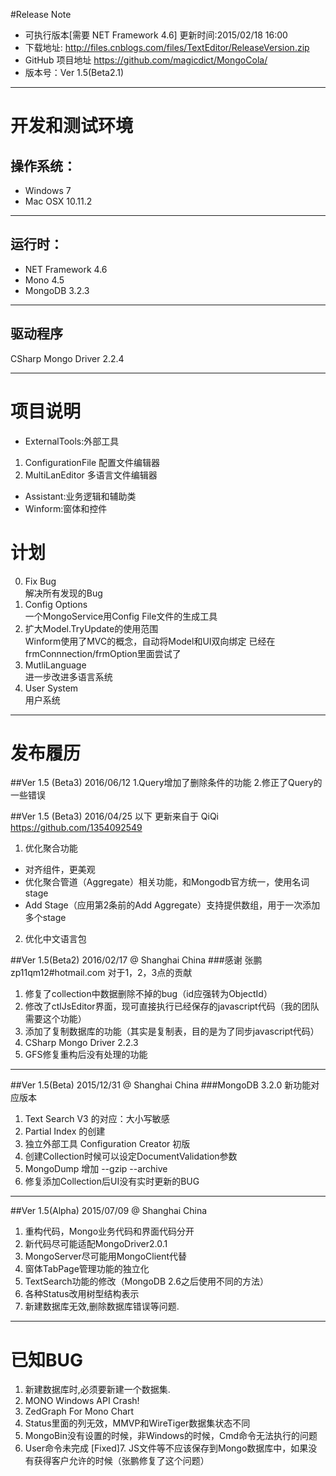 #Release Note
       
* 可执行版本[需要 NET Framework 4.6] 更新时间:2015/02/18 16:00
* 下载地址:  <http://files.cnblogs.com/files/TextEditor/ReleaseVersion.zip>
* GitHub 项目地址 <https://github.com/magicdict/MongoCola/>
* 版本号：Ver 1.5(Beta2.1)
 
***

# 开发和测试环境
## 操作系统：
* Windows 7
* Mac OSX 10.11.2

***

## 运行时：
* NET Framework 4.6
* Mono 4.5
* MongoDB 3.2.3 

***

## 驱动程序
CSharp Mongo Driver 2.2.4

***

# 项目说明
* ExternalTools:外部工具  
1. ConfigurationFile 配置文件编辑器
2. MultiLanEditor 多语言文件编辑器
* Assistant:业务逻辑和辅助类  
* Winform:窗体和控件  

# 计划
0. Fix Bug  
	解决所有发现的Bug 
1. Config Options  
	一个MongoService用Config File文件的生成工具 
2. 扩大Model.TryUpdate的使用范围  
	Winform使用了MVC的概念，自动将Model和UI双向绑定
	已经在frmConnnection/frmOption里面尝试了
3. MutliLanguage  
	进一步改进多语言系统
4. User System  
	用户系统

***

# 发布履历
##Ver 1.5 (Beta3)  2016/06/12
1.Query增加了删除条件的功能
2.修正了Query的一些错误

##Ver 1.5 (Beta3)  2016/04/25
以下 更新来自于   QiQi  https://github.com/1354092549


1. 优化聚合功能
-  对齐组件，更美观
-  优化聚合管道（Aggregate）相关功能，和Mongodb官方统一，使用名词stage
-  Add Stage（应用第2条前的Add Aggregate）支持提供数组，用于一次添加多个stage
2. 优化中文语言包

##Ver 1.5(Beta2)  2016/02/17 @ Shanghai China 
###感谢 张鹏 zp11qm12#hotmail.com 对于1，2，3点的贡献
1. 修复了collection中数据删除不掉的bug（id应强转为ObjectId）
2. 修改了ctlJsEditor界面，现可直接执行已经保存的javascript代码（我的团队需要这个功能）
3. 添加了复制数据库的功能（其实是复制表，目的是为了同步javascript代码）
4. CSharp Mongo Driver 2.2.3
5. GFS修复重构后没有处理的功能

***

##Ver 1.5(Beta)  2015/12/31 @ Shanghai China 
###MongoDB 3.2.0 新功能对应版本
1. Text Search V3 的对应：大小写敏感
2. Partial Index 的创建  
3. 独立外部工具 Configuration Creator 初版
4. 创建Collection时候可以设定DocumentValidation参数
5. MongoDump 增加 --gzip --archive
6. 修复添加Collection后UI没有实时更新的BUG 

***

##Ver 1.5(Alpha)  2015/07/09 @ Shanghai China
1. 重构代码，Mongo业务代码和界面代码分开
2. 新代码尽可能适配MongoDriver2.0.1
3. MongoServer尽可能用MongoClient代替
4. 窗体TabPage管理功能的独立化
5. TextSearch功能的修改（MongoDB 2.6之后使用不同的方法）
6. 各种Status改用树型结构表示
7. 新建数据库无效,删除数据库错误等问题.

***

# 已知BUG
1. 新建数据库时,必须要新建一个数据集.
2. MONO  Windows API Crash!
3. ZedGraph For Mono Chart
4. Status里面的列无效，MMVP和WireTiger数据集状态不同
5. MongoBin没有设置的时候，非Windows的时候，Cmd命令无法执行的问题
6. User命令未完成
[Fixed]7. JS文件等不应该保存到Mongo数据库中，如果没有获得客户允许的时候（张鹏修复了这个问题）
